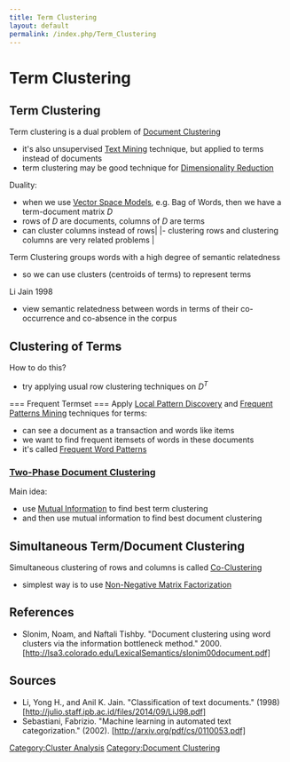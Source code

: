 ```yaml
---
title: Term Clustering
layout: default
permalink: /index.php/Term_Clustering
---
```


# Term Clustering

## Term Clustering
Term clustering is a dual problem of [Document Clustering](Document_Clustering)
- it's also unsupervised [Text Mining](Text_Mining) technique, but applied to terms instead of documents
- term clustering may be good technique for [Dimensionality Reduction](Dimensionality_Reduction)



Duality:
- when we use [Vector Space Models](Vector_Space_Models), e.g. Bag of Words, then we have a term-document matrix $D$
- rows of $D$ are documents, columns of $D$ are terms
- can cluster columns instead of rows|   |- clustering rows and clustering columns are very related problems  |

Term Clustering groups words with a high degree of semantic relatedness 
- so we can use clusters (centroids of terms) to represent terms 


Li Jain 1998 
- view semantic relatedness between words in terms of their co-occurrence and co-absence in the corpus


## Clustering of Terms
How to do this?
- try applying usual row clustering techniques on $D^T$


=== Frequent Termset === 
Apply [Local Pattern Discovery](Local_Pattern_Discovery) and [Frequent Patterns Mining](Frequent_Patterns_Mining) techniques for terms:
- can see a document as a transaction and words like items 
- we want to find frequent itemsets of words in these documents 
- it's called [Frequent Word Patterns](Frequent_Word_Patterns)


### [Two-Phase Document Clustering](Two-Phase_Document_Clustering)
Main idea:
- use [Mutual Information](Mutual_Information) to find best term clustering
- and then use mutual information to find best document clustering



## Simultaneous Term/Document Clustering
Simultaneous clustering of rows and columns is called [Co-Clustering](Co-Clustering)
- simplest way is to use [Non-Negative Matrix Factorization](Non-Negative_Matrix_Factorization)


## References
- Slonim, Noam, and Naftali Tishby. "Document clustering using word clusters via the information bottleneck method." 2000. [http://lsa3.colorado.edu/LexicalSemantics/slonim00document.pdf]


## Sources
- Li, Yong H., and Anil K. Jain. "Classification of text documents." (1998) [http://julio.staff.ipb.ac.id/files/2014/09/LiJ98.pdf]
- Sebastiani, Fabrizio. "Machine learning in automated text categorization." (2002). [http://arxiv.org/pdf/cs/0110053.pdf]

[Category:Cluster Analysis](Category_Cluster_Analysis)
[Category:Document Clustering](Category_Document_Clustering)
